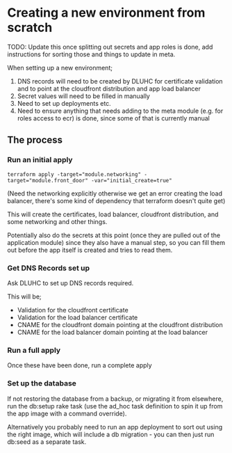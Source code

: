 # Creating a new environment from scratch

TODO: Update this once splitting out secrets and app roles is done, add instructions for sorting those and things to update in meta.

When setting up a new environment;
1. DNS records will need to be created by DLUHC for certificate validation and to point at the cloudfront distribution and app load balancer
1. Secret values will need to be filled in manually
1. Need to set up deployments etc.
1. Need to ensure anything that needs adding to the meta module (e.g. for roles access to ecr) is done, since some of that is currently manual

## The process

### Run an initial apply

```terraform apply -target="module.networking" -target="module.front_door" -var="initial_create=true"```

(Need the networking explicitly otherwise we get an error creating the load balancer, there's some kind of dependency that terraform doesn't quite get)

This will create the certificates, load balancer, cloudfront distribution, and some networking and other things.

Potentially also do the secrets at this point (once they are pulled out of the application module) since they also have a manual step, so you can fill them out before the app itself is created and tries to read them.

### Get DNS Records set up

Ask DLUHC to set up DNS records required.

This will be;
* Validation for the cloudfront certificate
* Validation for the load balancer certificate
* CNAME for the cloudfront domain pointing at the cloudfront distribution
* CNAME for the load balancer domain pointing at the load balancer

### Run a full apply

Once these have been done, run a complete apply

### Set up the database

If not restoring the database from a backup, or migrating it from elsewhere, run the db:setup rake task (use the ad_hoc task definition to spin it up from the app image with a command override).

Alternatively you probably need to run an app deployment to sort out using the right image, which will include a db migration - you can then just run db:seed as a separate task.